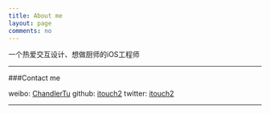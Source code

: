 ```yaml
---
title: About me
layout: page
comments: no
---
```


一个热爱交互设计、想做厨师的iOS工程师

----

###Contact me       

weibo: [ChandlerTu](http://weibo.com/u/1747628025/)
github: [itouch2](https://github.com/itouch2)
twitter: [itouch2](https://twitter.com/itouch2)

----